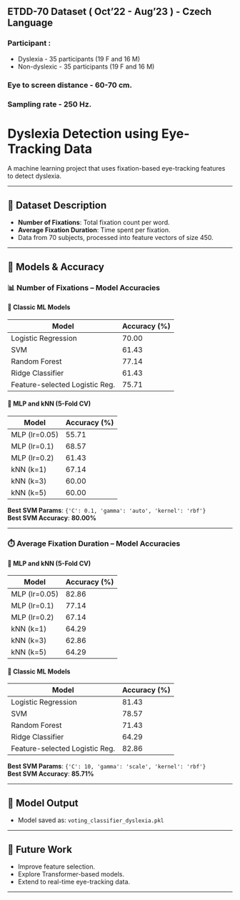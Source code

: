 ## ETDD-70 Dataset ( Oct’22 - Aug’23 ) - Czech Language

### Participant : 
- Dyslexia - 35 participants (19 F and 16 M)
- Non-dyslexic - 35 participants (19 F and 16 M)

### Eye to screen distance - 60-70 cm.
### Sampling rate - 250 Hz.

# Dyslexia Detection using Eye-Tracking Data

A machine learning project that uses fixation-based eye-tracking features to detect dyslexia.

---

## 📁 Dataset Description

- **Number of Fixations**: Total fixation count per word.
- **Average Fixation Duration**: Time spent per fixation.
- Data from 70 subjects, processed into feature vectors of size 450.

---

## 🔧 Models & Accuracy

### 📊 Number of Fixations – Model Accuracies

#### 🔹 Classic ML Models

| Model                             | Accuracy (%) |
|----------------------------------|--------------|
| Logistic Regression              | 70.00        |
| SVM                              | 61.43        |
| Random Forest                    | 77.14        |
| Ridge Classifier                 | 61.43        |
| Feature-selected Logistic Reg.   | 75.71        |

#### 🔹 MLP and kNN (5-Fold CV)

| Model         | Accuracy (%) |
|---------------|--------------|
| MLP (lr=0.05) | 55.71        |
| MLP (lr=0.1)  | 68.57        |
| MLP (lr=0.2)  | 61.43        |
| kNN (k=1)     | 67.14        |
| kNN (k=3)     | 60.00        |
| kNN (k=5)     | 60.00        |

**Best SVM Params**: `{'C': 0.1, 'gamma': 'auto', 'kernel': 'rbf'}`  
**Best SVM Accuracy**: **80.00%**

---

### ⏱️ Average Fixation Duration – Model Accuracies

#### 🔹 MLP and kNN (5-Fold CV)

| Model         | Accuracy (%) |
|---------------|--------------|
| MLP (lr=0.05) | 82.86        |
| MLP (lr=0.1)  | 77.14        |
| MLP (lr=0.2)  | 67.14        |
| kNN (k=1)     | 64.29        |
| kNN (k=3)     | 62.86        |
| kNN (k=5)     | 64.29        |

#### 🔹 Classic ML Models

| Model                             | Accuracy (%) |
|----------------------------------|--------------|
| Logistic Regression              | 81.43        |
| SVM                              | 78.57        |
| Random Forest                    | 71.43        |
| Ridge Classifier                 | 64.29        |
| Feature-selected Logistic Reg.   | 82.86        |

**Best SVM Params**: `{'C': 10, 'gamma': 'scale', 'kernel': 'rbf'}`  
**Best SVM Accuracy**: **85.71%**

---

## 💾 Model Output

- Model saved as: `voting_classifier_dyslexia.pkl`

---

## 🧠 Future Work

- Improve feature selection.
- Explore Transformer-based models.
- Extend to real-time eye-tracking data.

---





